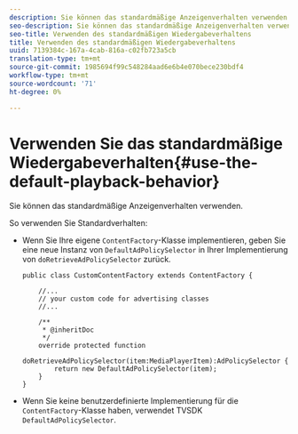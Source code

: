 ```yaml
---
description: Sie können das standardmäßige Anzeigenverhalten verwenden.
seo-description: Sie können das standardmäßige Anzeigenverhalten verwenden.
seo-title: Verwenden des standardmäßigen Wiedergabeverhaltens
title: Verwenden des standardmäßigen Wiedergabeverhaltens
uuid: 7139384c-167a-4cab-816a-c02fb723a5cb
translation-type: tm+mt
source-git-commit: 1985694f99c548284aad6e6b4e070bece230bdf4
workflow-type: tm+mt
source-wordcount: '71'
ht-degree: 0%

---
```



# Verwenden Sie das standardmäßige Wiedergabeverhalten{#use-the-default-playback-behavior}

Sie können das standardmäßige Anzeigenverhalten verwenden.

So verwenden Sie Standardverhalten:

* Wenn Sie Ihre eigene `ContentFactory`-Klasse implementieren, geben Sie eine neue Instanz von `DefaultAdPolicySelector` in Ihrer Implementierung von `doRetrieveAdPolicySelector` zurück.

   ```
   public class CustomContentFactory extends ContentFactory { 
   
       //... 
       // your custom code for advertising classes 
       //... 
   
       /** 
        * @inheritDoc 
        */ 
       override protected function  
         doRetrieveAdPolicySelector(item:MediaPlayerItem):AdPolicySelector { 
           return new DefaultAdPolicySelector(item); 
       } 
   }
   ```

* Wenn Sie keine benutzerdefinierte Implementierung für die `ContentFactory`-Klasse haben, verwendet TVSDK `DefaultAdPolicySelector`.